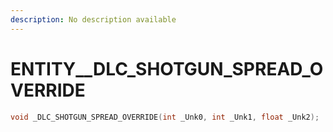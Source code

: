 ```yaml
---
description: No description available 
---
```


# ENTITY\__DLC_SHOTGUN_SPREAD_OVERRIDE

```cpp
void _DLC_SHOTGUN_SPREAD_OVERRIDE(int _Unk0, int _Unk1, float _Unk2);
```